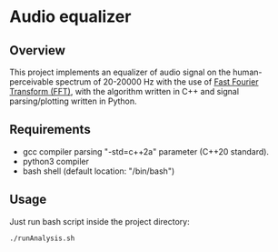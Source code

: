 # Audio equalizer
## Overview
This project implements an equalizer of audio signal on the human-perceivable spectrum of 20-20000 Hz with the use of [Fast Fourier Transform (FFT)](https://en.wikipedia.org/wiki/Fast_Fourier_transform), with the algorithm written in C++ and signal parsing/plotting written in Python.
## Requirements
* gcc compiler parsing "-std=c++2a" parameter (C++20 standard).
* python3 compiler
* bash shell (default location: "/bin/bash")
## Usage
Just run bash script inside the project directory:

    ./runAnalysis.sh


